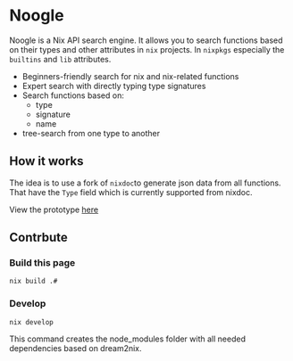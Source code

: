 # Noogle

Noogle is a Nix API search engine. It allows you to search functions based on their types and other attributes in `nix` projects. In `nixpkgs` especially the `builtins` and `lib` attributes.

- Beginners-friendly search for nix and nix-related functions
- Expert search with directly typing type signatures
- Search functions based on:
  - type 
  - signature
  - name
- tree-search from one type to another
 
## How it works

The idea is to use a fork of `nixdoc`to generate json data from all functions. That have the `Type` field which is currently supported from nixdoc.

View the prototype [here](https://hsjobeki.github.io/noogle/)

## Contrbute

### Build this page

`nix build .#`

### Develop

`nix develop`

This command creates the node_modules folder with all needed dependencies based on dream2nix.
